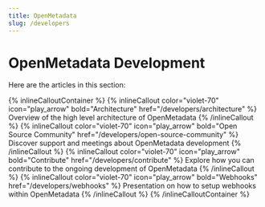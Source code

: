 ```yaml
---
title: OpenMetadata
slug: /developers
---
```


# OpenMetadata Development

Here are the articles in this section:

{% inlineCalloutContainer %}
  {% inlineCallout
    color="violet-70"
    icon="play_arrow"
    bold="Architecture"
    href="/developers/architecture" %}
    Overview of the high level architecture of OpenMetadata 
  {% /inlineCallout %}
  {% inlineCallout
    color="violet-70"
    icon="play_arrow"
    bold="Open Source Community"
    href="/developers/open-source-community" %}
    Discover support and meetings about OpenMetadata development 
  {% /inlineCallout %}
  {% inlineCallout
    color="violet-70"
    icon="play_arrow"
    bold="Contribute"
    href="/developers/contribute" %}
    Explore how you can contribute to the ongoing development of OpenMetadata
  {% /inlineCallout %}
  {% inlineCallout
    color="violet-70"
    icon="play_arrow"
    bold="Webhooks"
    href="/developers/webhooks" %}
    Presentation on how to setup webhooks within OpenMetadata
  {% /inlineCallout %}
{% /inlineCalloutContainer %}
